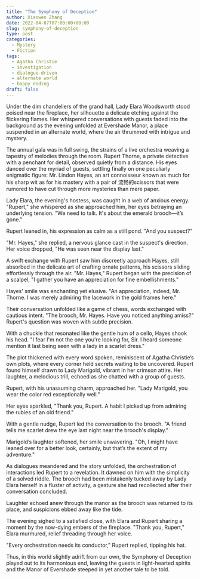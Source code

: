 ```yaml
---
title: "The Symphony of Deception"
author: Xiaowen Zhang
date: 2022-04-07T07:00:00+08:00
slug: symphony-of-deception
type: post
categories:
  - Mystery
  - Fiction
tags:
  - Agatha Christie
  - investigation
  - dialogue-driven
  - alternate world
  - happy ending
draft: false
---
```


Under the dim chandeliers of the grand hall, Lady Elara Woodsworth stood poised near the fireplace, her silhouette a delicate etching against the flickering flames. Her whispered conversations with guests faded into the background as the evening unfolded at Evershade Manor, a place suspended in an alternate world, where the air thrummed with intrigue and mystery.

The annual gala was in full swing, the strains of a live orchestra weaving a tapestry of melodies through the room. Rupert Thorne, a private detective with a penchant for detail, observed quietly from a distance. His eyes danced over the myriad of guests, settling finally on one peculiarly enigmatic figure: Mr. Lindon Hayes, an art connoisseur known as much for his sharp wit as for his mastery with a pair of 流畅的scissors that were rumored to have cut through more mysteries than mere paper.

Lady Elara, the evening's hostess, was caught in a web of anxious energy. "Rupert," she whispered as she approached him, her eyes betraying an underlying tension. "We need to talk. It's about the emerald brooch—it’s gone."

Rupert leaned in, his expression as calm as a still pond. "And you suspect?"

"Mr. Hayes," she replied, a nervous glance cast in the suspect's direction. Her voice dropped, "He was seen near the display last."

A swift exchange with Rupert saw him discreetly approach Hayes, still absorbed in the delicate art of crafting ornate patterns, his scissors sliding effortlessly through the air. "Mr. Hayes," Rupert began with the precision of a scalpel, "I gather you have an appreciation for fine embellishments."

Hayes' smile was enchanting yet elusive. "An appreciation, indeed, Mr. Thorne. I was merely admiring the lacework in the gold frames here."

Their conversation unfolded like a game of chess, words exchanged with cautious intent. "The brooch, Mr. Hayes. Have you noticed anything amiss?" Rupert's question was woven with subtle precision.

With a chuckle that resonated like the gentle hum of a cello, Hayes shook his head. "I fear I'm not the one you're looking for, Sir. I heard someone mention it last being seen with a lady in a scarlet dress."

The plot thickened with every word spoken, reminiscent of Agatha Christie’s own plots, where every corner held secrets waiting to be uncovered. Rupert found himself drawn to Lady Marigold, vibrant in her crimson attire. Her laughter, a melodious trill, echoed as she chatted with a group of guests.

Rupert, with his unassuming charm, approached her. "Lady Marigold, you wear the color red exceptionally well."

Her eyes sparkled, "Thank you, Rupert. A habit I picked up from admiring the rubies of an old friend."

With a gentle nudge, Rupert led the conversation to the brooch. "A friend tells me scarlet drew the eye last night near the brooch's display."

Marigold’s laughter softened, her smile unwavering. "Oh, I might have leaned over for a better look, certainly, but that’s the extent of my adventure."

As dialogues meandered and the story unfolded, the orchestration of interactions led Rupert to a revelation. It dawned on him with the simplicity of a solved riddle. The brooch had been mistakenly tucked away by Lady Elara herself in a fluster of activity, a gesture she had recollected after their conversation concluded.

Laughter echoed anew through the manor as the brooch was returned to its place, and suspicions ebbed away like the tide.

The evening sighed to a satisfied close, with Elara and Rupert sharing a moment by the now-dying embers of the fireplace. "Thank you, Rupert," Elara murmured, relief threading through her voice.

"Every orchestration needs its conductor," Rupert replied, tipping his hat.

Thus, in this world slightly adrift from our own, the Symphony of Deception played out to its harmonious end, leaving the guests in light-hearted spirits and the Manor of Evershade steeped in yet another tale to be told.